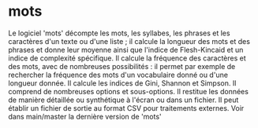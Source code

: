 # mots
Le logiciel 'mots' décompte les mots, les syllabes, les phrases et les caractères d'un texte ou d'une liste ; il calcule la longueur des mots et des phrases et donne leur moyenne ainsi que l'indice de Flesh-Kincaid et un indice de complexité spécifique. Il calcule la fréquence des caractères et des mots, avec de nombreuses possibilités : il permet par exemple de rechercher la fréquence des mots d'un vocabulaire donné ou d'une longueur donnée. Il calcule les indices de Gini, Shannon et Simpson. Il comprend de nombreuses options et sous-options. Il restitue les données de manière détaillée ou synthétique à l'écran ou dans un fichier. Il peut établir un fichier de sortie au format CSV pour traitements externes. Voir dans main/master la dernière version de 'mots'
